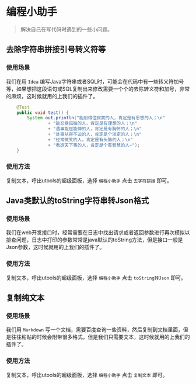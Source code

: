 # 编程小助手

> 解决自己在写代码时遇到的一些小问题。

## 去除字符串拼接引号转义符等

### 使用场景

我们在用 `Idea` 编写Java字符串或者SQL时，可能会在代码中有一些转义符加号等，如果想把这段语句或SQL复制出来修改需要一个个的去除转义符和加号，非常的麻烦，这时候就用的上我们的插件了。

```java
    @Test
    public void test() {
        System.out.println("能耐得住寂寞的人，肯定是有思想的人；\n"
                + "能忍受孤独的人，肯定是有理想的人；\n"
                + "遇事能屈能伸的人，肯定是有胸怀的人；\n"
                + "处事从容不迫的人，肯定是个淡定的人；\n"
                + "经常微笑的人，肯定是有头脑的人；\n"
                + "看透天下事的人，肯定是个有智慧的人~");
    }
```



### 使用方法

复制文本，呼出utools的超级面板，选择 `编程小助手` 点击 `去字符拼接` 即可。

## Java类默认的toString字符串转Json格式

### 使用场景

我们在web开发接口时，经常需要在日志中找出请求或者返回参数进行再次模拟以排查问题，日志中打印的参数常常是java默认的toString方法，但是接口一般是Json参数，这时候就用的上我们的插件了。

### 使用方法

复制文本，呼出utools的超级面板，选择 `编程小助手` 点击 `toString转Json` 即可。

## 复制纯文本

### 使用场景

我们用 `Markdown` 写一个文档，需要百度查询一些资料，然后复制到文档里面，但是往往粘贴的时候会附带很多格式，但是我们只需要文本，这时候就用的上我们的插件了。

### 使用方法

复制文本，呼出utools的超级面板，选择 `编程小助手` 点击 `复制文本` 即可。